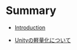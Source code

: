 # Summary

* [Introduction](README.md)

* [Unityの軽量化について](./page1.md)

<!-- * [VRメニューの作成](./page2.md) -->